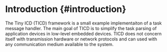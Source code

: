 Introduction {#introduction}
============================

The Tiny ICD (TICD) framework is a small example implementaiton of a task
message handler. The main goal of TICD is to simplify the task parsing of
application devices in low-level embedded devices. TICD does not concern itself
with transmission hardware or network protocols and can used with any
communication medium available to the system. 
